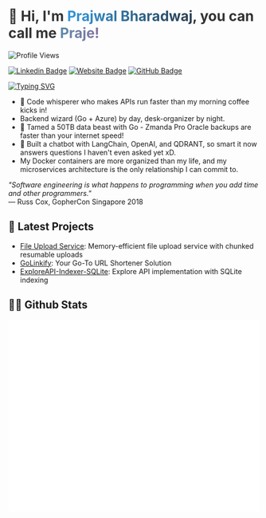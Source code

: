 <h1 style="color: #333;">👋 Hi, I'm <span style="background: linear-gradient(to right, #3498db, #2c3e50); -webkit-background-clip: text; -webkit-text-fill-color: transparent; font-weight: bold;">Prajwal Bharadwaj</span>, you can call me <span style="background: linear-gradient(to right, #5D8AA8, #8674A1); -webkit-background-clip: text; -webkit-text-fill-color: transparent; font-weight: bold;">Praje!</span></h1>

![Profile Views](https://komarev.com/ghpvc/?username=prajwalbharadwajbm)

[![Linkedin Badge](https://img.shields.io/badge/-LinkedIn-0e76a8?style=flat-square&logo=Linkedin&logoColor=white)](https://www.linkedin.com/in/prajwal-bharadwaj-bm/)
[![Website Badge](https://img.shields.io/badge/Website-3b5998?style=flat-square&logo=google-chrome&logoColor=white)](https://prajwalbm.com)
[![GitHub Badge](https://img.shields.io/badge/-GitHub-black?style=flat-square&logo=GitHub&logoColor=white)](https://github.com/prajwalbharadwajbm)

[![Typing SVG](https://readme-typing-svg.herokuapp.com?font=Roboto+Mono&weight=600&size=36&duration=3000&pause=1000&color=4285F4&background=FFFFFF00&center=true&vCenter=true&width=800&height=60&lines=Hello+there%2C+I'm+Prajwal!;Backend+Engineering;Cloud+Native+Architecture;Go+%26+Azure+Enthusiast;Building+high-performance+%26+Docker+scalable+systems)](https://git.io/typing-svg)

* 👾 Code whisperer who makes APIs run faster than my morning coffee kicks in! 
* Backend wizard (Go + Azure) by day, desk-organizer by night.
* 🚀 Tamed a 50TB data beast with Go - Zmanda Pro Oracle backups are faster than your internet speed!
* 🤖 Built a chatbot with LangChain, OpenAI, and QDRANT, so smart it now answers questions I haven't even asked yet xD.
* My Docker containers are more organized than my life, and my microservices architecture is the only relationship I can commit to.

<p align="left">
  <i>"Software engineering is what happens to programming when you add time and other programmers."</i><br>
  — Russ Cox, GopherCon Singapore 2018
</p>

## 🚀 Latest Projects

- [File Upload Service](https://github.com/prajwalbharadwajbm/GoLinkify): Memory-efficient file upload service with chunked resumable uploads
- [GoLinkify](https://github.com/prajwalbharadwajbm/GoLinkify): Your Go-To URL Shortener Solution
- [ExploreAPI-Indexer-SQLite](https://github.com/prajwalbharadwajbm/ExploreAPI-Indexer-SQLite): Explore API implementation with SQLite indexing

## 👨‍💻 Github Stats

![Metrics](/github-metrics.svg)
